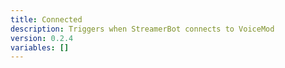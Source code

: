 ```yaml
---
title: Connected
description: Triggers when StreamerBot connects to VoiceMod
version: 0.2.4
variables: []
---
```

